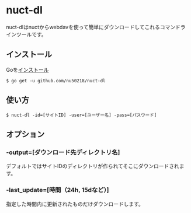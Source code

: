 # nuct-dl

nuct-dlはnuctからwebdavを使って簡単にダウンロードしてこれるコマンドラインツールです。

## インストール

Goを[インストール](https://golang.org/doc/install)

`$ go get -u github.com/nu50218/nuct-dl`

## 使い方

`$ nuct-dl -id=[サイトID] -user=[ユーザー名] -pass=[パスワード]`

## オプション

### -output=[ダウンロード先ディレクトリ名]

デフォルトではサイトIDのディレクトリが作られてそこにダウンロードされます。

### -last_update=[時間（24h, 15dなど）]

指定した時間内に更新されたものだけダウンロードします。
